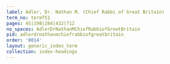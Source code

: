 ```yaml
---
label: Adler, Dr. Nathan M. (Chief Rabbi of Great Britain)
term_no: term751
pages: 45|198|284|432|712
no_spaces: AdlerDrNathanMChiefRabbiofGreatBritain
pid: adlerdrnathanmchiefrabbiofgreatbritain
order: '0014'
layout: generic_index_term
collection: index-headings
---
```

